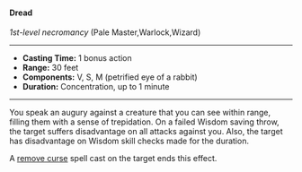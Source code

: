 #### Dread
*1st-level necromancy* (Pale Master,Warlock,Wizard)
___
- **Casting Time:** 1 bonus action
- **Range:** 30 feet
- **Components:** V, S, M (petrified eye of a rabbit)
- **Duration:** Concentration, up to 1 minute
---
You speak an augury against a creature that you can see within range, filling them with a sense of trepidation. On a failed Wisdom saving throw, the target suffers disadvantage on all attacks against you. Also, the target has disadvantage on Wisdom skill checks made for the duration.

A [remove curse](./remove-curse.md) spell cast on the target ends this effect.
